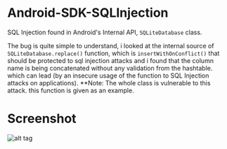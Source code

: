 # Android-SDK-SQLInjection
SQL Injection found in Android's Internal API, `SQLiteDatabase` class.

The bug is quite simple to understand, i looked at the internal source of `SQLiteDatabase.replace()` function, which is `insertWithOnConflict()` that should be protected to sql injection attacks and i found that the column name is being concatenated without any validation from the hashtable. which can lead (by an insecure usage of the function to SQL Injection attacks on applications).
**Note: The whole class is vulnerable to this attack. this function is given as an example.
# Screenshot
![alt tag](http://s23.postimg.org/q4og9dh0b/androidsqlinj.png)
